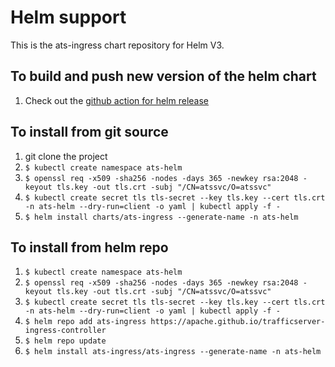<!--
    Licensed to the Apache Software Foundation (ASF) under one
    or more contributor license agreements.  See the NOTICE file
    distributed with this work for additional information
    regarding copyright ownership.  The ASF licenses this file
    to you under the Apache License, Version 2.0 (the
    "License"); you may not use this file except in compliance
    with the License.  You may obtain a copy of the License at

      http://www.apache.org/licenses/LICENSE-2.0

    Unless required by applicable law or agreed to in writing,
    software distributed under the License is distributed on an
    "AS IS" BASIS, WITHOUT WARRANTIES OR CONDITIONS OF ANY
    KIND, either express or implied.  See the License for the
    specific language governing permissions and limitations
    under the License.
-->

# Helm support
This is the ats-ingress chart repository for Helm V3. 

## To build and push new version of the helm chart
1. Check out the [github action for helm release](https://github.com/apache/trafficserver-ingress-controller/blob/master/.github/workflows/helm.yml)

## To install from git source
1. git clone the project
2. `$ kubectl create namespace ats-helm`
3. `$ openssl req -x509 -sha256 -nodes -days 365 -newkey rsa:2048 -keyout tls.key -out tls.crt -subj "/CN=atssvc/O=atssvc"`
4. `$ kubectl create secret tls tls-secret --key tls.key --cert tls.crt -n ats-helm --dry-run=client -o yaml | kubectl apply -f -`
5. `$ helm install charts/ats-ingress --generate-name -n ats-helm`

## To install from helm repo
1. `$ kubectl create namespace ats-helm`
2. `$ openssl req -x509 -sha256 -nodes -days 365 -newkey rsa:2048 -keyout tls.key -out tls.crt -subj "/CN=atssvc/O=atssvc"`
3. `$ kubectl create secret tls tls-secret --key tls.key --cert tls.crt -n ats-helm --dry-run=client -o yaml | kubectl apply -f -`
4. `$ helm repo add ats-ingress https://apache.github.io/trafficserver-ingress-controller`
5. `$ helm repo update`
6. `$ helm install ats-ingress/ats-ingress --generate-name -n ats-helm` 

